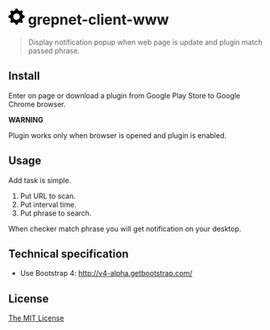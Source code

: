 # ![](./app/images/gear-32x32.png) grepnet-client-www

> Display notification popup when web page is update and plugin match passed phrase.

## Install

Enter on page or download a plugin from Google Play Store to Google Chrome browser.

**WARNING**

Plugin works only when browser is opened and plugin is enabled.

## Usage

Add task is simple.

1. Put URL to scan.
2. Put interval time.
3. Put phrase to search.

When checker match phrase you will get notification on your desktop.

## Technical specification

 - Use Bootstrap 4: http://v4-alpha.getbootstrap.com/

## License

[The MIT License](http://piecioshka.mit-license.org)
